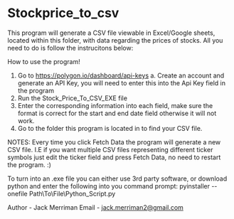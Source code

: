 # Stockprice_to_csv
This program will generate a CSV file viewable in Excel/Google sheets, located within this folder, with data regarding the prices of stocks.  All you need to do is follow the instrucitons below:

How to use the program!
1. Go to https://polygon.io/dashboard/api-keys
	a. Create an account and generate an API Key, you will need to enter this into the Api Key field in the program
2. Run the Stock_Price_To_CSV_EXE file
3. Enter the corresponding information into each field, make sure the format is correct for the start and end date field otherwise it will not work.
4. Go to the folder this program is located in to find your CSV file.

NOTES: Every time you click Fetch Data the program will generate a new CSV file.
I.E if you want multiple CSV files representing different ticker symbols just edit the ticker field and press Fetch Data, no need to restart the program. :)

To turn into an .exe file you can either use 3rd party software, or download python and enter the following into you command prompt:
pyinstaller --onefile Path\To\File\Python_Script.py


Author - Jack Merriman
Email - jack.merriman2@gmail.com
